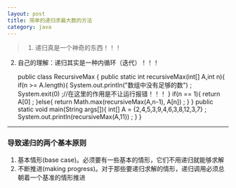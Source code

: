```yaml
---
layout: post
title: 简单的递归求最大数的方法
category: java
---
```

>1. 递归真是一个神奇的东西！！！
2. 自己的理解：递归其实是一种内循环（迭代）！！！

	public class RecursiveMax {
		public static int recursiveMax(int[] A,int n){
			if(n >= A.length){
				System.out.println("数组中没有足够的数") ;
				System.exit(0) ;//在这里的作用是不让运行报错！！！
			}
			if(n == 1){
				return A[0] ;
			}else{
				return Math.max(recursiveMax(A,n-1), A[n]) ;
			}
		}
		public static void main(String args[]){
			int[] A = {2,4,5,3,9,4,6,3,8,12,3,7} ;
			System.out.println(recursiveMax(A,11)) ;
		}
	}

***

### 导致递归的两个基本原则

1. 基本情形(base case)。必须要有一些基本的情形，它们不用递归就能够求解
2. 不断推进(making progress)。对于那些要递归求解的情形，递归调用必须总朝着一个基准的情形推进
